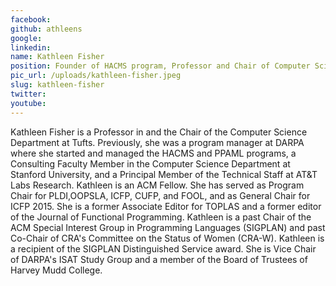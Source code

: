 ```yaml
---
facebook: 
github: athleens
google: 
linkedin: 
name: Kathleen Fisher
position: Founder of HACMS program, Professor and Chair of Computer Science Department
pic_url: /uploads/kathleen-fisher.jpeg
slug: kathleen-fisher
twitter: 
youtube: 
---
```

<p>Kathleen Fisher is a Professor in and the Chair of the Computer Science Department at Tufts. Previously, she was a program manager at DARPA where she started and managed the HACMS and PPAML programs, a Consulting Faculty Member in the Computer Science Department at Stanford University, and a Principal Member of the Technical Staff at AT&amp;T Labs Research. Kathleen is an ACM Fellow. She has served as Program Chair for PLDI,OOPSLA, ICFP, CUFP, and FOOL, and as General Chair for ICFP 2015. She is a former Associate Editor for TOPLAS and a former editor of the Journal of Functional Programming. Kathleen is a past Chair of the ACM Special Interest Group in Programming Languages (SIGPLAN) and past Co-Chair of CRA&#39;s Committee on the Status of Women (CRA-W). Kathleen is a recipient of the SIGPLAN Distinguished Service award. She is Vice Chair of DARPA&#39;s ISAT Study Group and a member of the Board of Trustees of Harvey Mudd College.</p>
